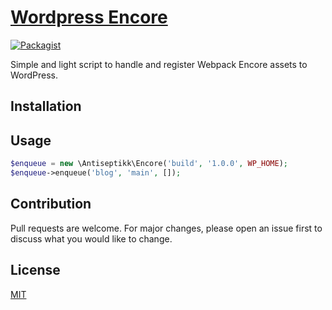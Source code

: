 # [Wordpress Encore](https://github.com/antiseptikk/wordpress-encore)

[![Packagist](https://img.shields.io/packagist/v/antiseptikk/wordpress-encore.svg)](https://packagist.org/packages/antiseptikk/wordpress-encore)

Simple and light script to handle and register Webpack Encore assets to WordPress. 

## Installation

## Usage

```PHP
$enqueue = new \Antiseptikk\Encore('build', '1.0.0', WP_HOME);
$enqueue->enqueue('blog', 'main', []);
```

## Contribution

Pull requests are welcome. For major changes, please open an issue first to discuss what you would like to change.

## License

[MIT](https://choosealicense.com/licenses/mit/)
